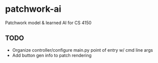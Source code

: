 # patchwork-ai
Patchwork model &amp; learned AI for CS 4150

## TODO
- Organize controller/configure main.py point of entry w/ cmd line args
- Add button gen info to patch rendering
